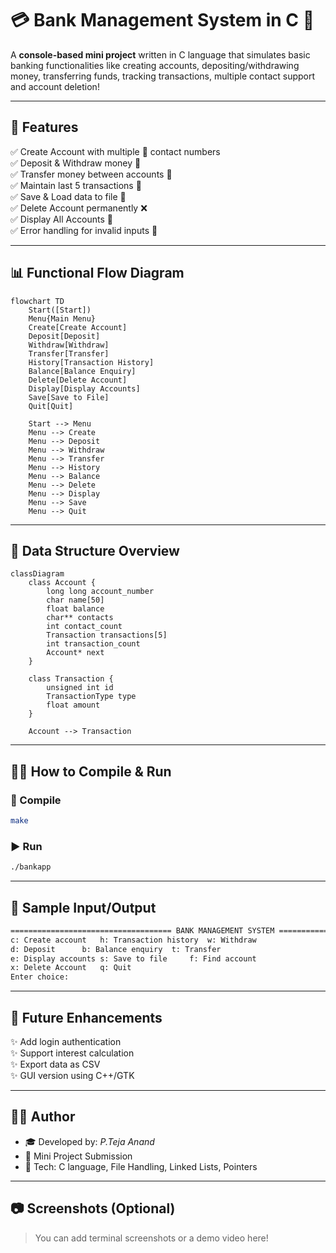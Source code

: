 # 💳 Bank Management System in C 🏦

A **console-based mini project** written in C language that simulates basic banking functionalities like creating accounts, depositing/withdrawing money, transferring funds, tracking transactions, multiple contact support and account deletion!

---

## 🧠 Features

✅ Create Account with multiple 📱 contact numbers  
✅ Deposit & Withdraw money 💸  
✅ Transfer money between accounts 🔁  
✅ Maintain last 5 transactions 📜  
✅ Save & Load data to file 💾  
✅ Delete Account permanently ❌  
✅ Display All Accounts 👀  
✅ Error handling for invalid inputs 🚫  

---

## 📊 Functional Flow Diagram

```mermaid
flowchart TD
    Start([Start])
    Menu{Main Menu}
    Create[Create Account]
    Deposit[Deposit]
    Withdraw[Withdraw]
    Transfer[Transfer]
    History[Transaction History]
    Balance[Balance Enquiry]
    Delete[Delete Account]
    Display[Display Accounts]
    Save[Save to File]
    Quit[Quit]

    Start --> Menu
    Menu --> Create
    Menu --> Deposit
    Menu --> Withdraw
    Menu --> Transfer
    Menu --> History
    Menu --> Balance
    Menu --> Delete
    Menu --> Display
    Menu --> Save
    Menu --> Quit
```

---

## 📐 Data Structure Overview

```mermaid
classDiagram
    class Account {
        long long account_number
        char name[50]
        float balance
        char** contacts
        int contact_count
        Transaction transactions[5]
        int transaction_count
        Account* next
    }

    class Transaction {
        unsigned int id
        TransactionType type
        float amount
    }

    Account --> Transaction
```

---

## 🧑‍💻 How to Compile & Run

### 🔧 Compile
```bash
make
```

### ▶️ Run
```bash
./bankapp
```

---

## 🧪 Sample Input/Output

```txt
==================================== BANK MANAGEMENT SYSTEM ====================================
c: Create account	h: Transaction history	w: Withdraw
d: Deposit		b: Balance enquiry	t: Transfer
e: Display accounts	s: Save to file		f: Find account
x: Delete Account	q: Quit
Enter choice: 

```

---

## 🌱 Future Enhancements

✨ Add login authentication  
✨ Support interest calculation  
✨ Export data as CSV  
✨ GUI version using C++/GTK  

---

## 👨‍💻 Author

- 🎓 Developed by: *P.Teja Anand*
- 🏫 Mini Project Submission
- 🎯 Tech: C language, File Handling, Linked Lists, Pointers

---

## 📷 Screenshots (Optional)

> You can add terminal screenshots or a demo video here!
